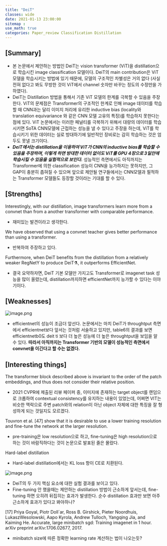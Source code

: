 ```yaml
---
title: "DeiT"
classes: wide
date: 2021-01-13 23:00:00
sitemap :
use_math: true
categories: Paper_review Classification Distillation
---
```


## [Summary]
- 본 논문에서 제안하는 방법인 DeiT는 vision transformer (ViT)을 distillation으로 학습시킨 image classification 모델이다. DeiT의 main contribution은 ViT 모델을 학습시키는 방법에 있기 때문에, 모델의 구조적인 차별성은 거의 없다 (사실 전혀 없다고 봐도 무방한 것이 ViT에서 channel 숫자만 바꾸는 정도의 수정만을 가하였다). 
- DeiT는 Distillation 방법을 통해서 기존 ViT 모델의 한계를 극복할 수 있음을 주장한다. ViT의 문제점은 Transformer의 구조적인 한계로 인해 image 데이터를 학습할 때 CNN과는 달리 이미지 처리에 유리한 inductive bias (locality와 translation equivariance 와 같은 CNN 모델 고유의 특징)를 학습하지 못한다는 점에 있다. ViT 논문에서는 이러한 페널티를 극복하기 위해서 대량의 데이터를 학습시키면 SoTA CNN모델에 근접하는 성능을 낼 수 있다고 주장을 하는데, ViT를 학습시키기 위한 데이터는 실로 방대하기에 일반적인 장비로는 감히 학습하는 것은 엄두도 못낼 크기이다. 
- _**DeiT에서는 distillation을 이용하여 ViT가 CNN의 inductive bias를 학습할 수 있음을 주장하며, 이렇게 하면 방대한 데이터 없이도 ViT를 GPU 4장으로 3일안에 학습시킬 수 있음을 실험적으로 보인다.**_ 성능적인 측면에서도 아직까지는 Transformer에 의한 classification 성능이 CNN을 능가하지는 못하지만, 그 GAP이 충분히 좁혀질 수 있으며 앞으로 제안될 연구들에서는 CNN모델과 필적하는 Transformer 모델들도 등장할 것이라는 기대를 할 수 있다.


## [Strengths]
Interestingly, with our distillation, image transformers learn more from a
convnet than from a another transformer with comparable performance.
- 재미있는 발견이라고 생각한다.

We have observed that using a convnet teacher gives better performance than using a transformer.
- 반복하여 주장하고 있다.

Furthermore, when DeiT benefits from the distillation from a relatively weaker RegNetY to produce DeiT⚗, it outperforms EfficientNet.
- 결국 요약하자면, DeiT 기본 모델만 가지고도 Transformer로 imagenet task 성능을 많이 올렸는데, distillation까지하면 efficientNet까지 능가할 수 있다는 이야기이다.



## [Weaknesses]
![image.png](https://boostnote.io/api/teams/YdWOaTSY3/files/00e3145d85f8269585a8abe9a10681483726a1ed04afcfdca414c2885bf3c4b8-image.png)


- efficientnet의 성능이 조금더 앞선다. 논문에서는 마치 DeiT가 throughtput 측면에서 efficientnet보다 앞서는 것처럼 서술하고 있지만, table6의 결과를 보면 efficientnetb0도 deit ti 보다 더 높은 성능에 더 높은 throughtput을 보임을 알 수 있다. **따라서 아직까지는 Transformer 기반의 모델이 성능적인 측면에서 convnet을 이긴다고 할 수는 없겠다.**



## [Interesting things]
The transformer block described above is invariant to the order of the patch embeddings, and thus does not consider their relative position.
- 2021 CVPR에 제출된 리뷰 페이퍼 중, 이미지에 존재하는 target object를 랜덤으로 크롭하여 contextual consistency를 유지하는 내용이 있었는데, 어쩌면 VIT는 비슷한 맥락으로 주변 patch와의 relation이 아닌 object 자체에 대한 특징을 잘 형성하게 되는 것일지도 모르겠다.

Touvron et al. [47] show that it is desirable to use a lower training resolution and fine-tune the network at the larger resolution.
- pre-training은 low resolution으로 하고, fine-tuning은 high resolution으로 하는 것이 바람직하다는 것이 논문으로 발표된 줄은 몰랐다.

Hard-label distillation
- Hard-label distillation에서는 KL loss 항이 CE로 치환된다.

![image.png](https://boostnote.io/api/teams/YdWOaTSY3/files/c5e6a80175fb173980e045369ee766dd4753f659d653181841c15383fd614c34-image.png)

- DeiT의 두 가지 핵심 요소에 대한 실험 결과를 보이고 있다.
- Fine-tuning 안 했을때는 제안하는 distillation 방법이 근소하게 앞서는데, fine-tuning 하면 오히려 뒤집히는 효과가 발생한다. 순수 distillation 효과만 보면 아주 근소하게 효과가 있다고 봐야하나?

[17] Priya Goyal, Piotr Doll´ar, Ross B. Girshick, Pieter Noordhuis, LukaszWesolowski,
Aapo Kyrola, Andrew Tulloch, Yangqing Jia, and Kaiming He. Accurate, large
minibatch sgd: Training imagenet in 1 hour. arXiv preprint arXiv:1706.02677, 2017.
- minibatch size에 따른 정확한 learning rate 계산하는 법이 나오는듯?